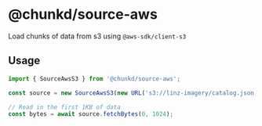# @chunkd/source-aws

Load chunks of data from s3 using `@aws-sdk/client-s3`

## Usage

```javascript
import { SourceAwsS3 } from '@chunkd/source-aws';

const source = new SourceAwsS3(new URL('s3://linz-imagery/catalog.json'));

// Read in the first 1KB of data
const bytes = await source.fetchBytes(0, 1024);
```
